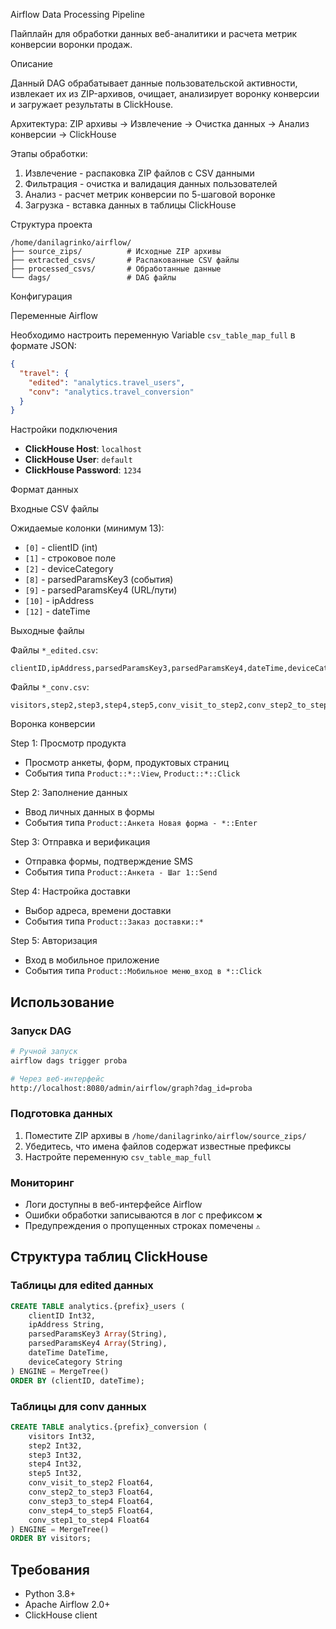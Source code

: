 Airflow Data Processing Pipeline

Пайплайн для обработки данных веб-аналитики и расчета метрик конверсии воронки продаж.

Описание

Данный DAG обрабатывает данные пользовательской активности, извлекает их из ZIP-архивов, очищает, анализирует воронку конверсии и загружает результаты в ClickHouse.

Архитектура:
ZIP архивы → Извлечение → Очистка данных → Анализ конверсии → ClickHouse

Этапы обработки:

1. Извлечение - распаковка ZIP файлов с CSV данными
2. Фильтрация - очистка и валидация данных пользователей
3. Анализ - расчет метрик конверсии по 5-шаговой воронке
4. Загрузка - вставка данных в таблицы ClickHouse

Структура проекта

```
/home/danilagrinko/airflow/
├── source_zips/          # Исходные ZIP архивы
├── extracted_csvs/       # Распакованные CSV файлы
├── processed_csvs/       # Обработанные данные
└── dags/                 # DAG файлы
```

Конфигурация

Переменные Airflow

Необходимо настроить переменную Variable `csv_table_map_full` в формате JSON:

```json
{
  "travel": {
    "edited": "analytics.travel_users",
    "conv": "analytics.travel_conversion"
  }
}
```
Настройки подключения

- **ClickHouse Host**: `localhost`
- **ClickHouse User**: `default`
- **ClickHouse Password**: `1234` 

Формат данных

Входные CSV файлы

Ожидаемые колонки (минимум 13):
- `[0]` - clientID (int)
- `[1]` - строковое поле
- `[2]` - deviceCategory
- `[8]` - parsedParamsKey3 (события)
- `[9]` - parsedParamsKey4 (URL/пути)
- `[10]` - ipAddress
- `[12]` - dateTime

Выходные файлы

Файлы `*_edited.csv`:
```csv
clientID,ipAddress,parsedParamsKey3,parsedParamsKey4,dateTime,deviceCategory
```

Файлы `*_conv.csv`:
```csv
visitors,step2,step3,step4,step5,conv_visit_to_step2,conv_step2_to_step3,conv_step3_to_step4,conv_step4_to_step5,conv_step1_to_step4
```

Воронка конверсии

Step 1: Просмотр продукта
- Просмотр анкеты, форм, продуктовых страниц
- События типа `Product::*::View`, `Product::*::Click`

Step 2: Заполнение данных
- Ввод личных данных в формы
- События типа `Product::Анкета Новая форма - *::Enter`

Step 3: Отправка и верификация
- Отправка формы, подтверждение SMS
- События типа `Product::Анкета - Шаг 1::Send`

Step 4: Настройка доставки
- Выбор адреса, времени доставки
- События типа `Product::Заказ доставки::*`

Step 5: Авторизация
- Вход в мобильное приложение
- События типа `Product::Мобильное меню_вход в *::Click`

## Использование

### Запуск DAG

```bash
# Ручной запуск
airflow dags trigger proba

# Через веб-интерфейс
http://localhost:8080/admin/airflow/graph?dag_id=proba
```

### Подготовка данных

1. Поместите ZIP архивы в `/home/danilagrinko/airflow/source_zips/`
2. Убедитесь, что имена файлов содержат известные префиксы
3. Настройте переменную `csv_table_map_full`

### Мониторинг

- Логи доступны в веб-интерфейсе Airflow
- Ошибки обработки записываются в лог с префиксом `❌`
- Предупреждения о пропущенных строках помечены `⚠️`

## Структура таблиц ClickHouse

### Таблицы для edited данных
```sql
CREATE TABLE analytics.{prefix}_users (
    clientID Int32,
    ipAddress String,
    parsedParamsKey3 Array(String),
    parsedParamsKey4 Array(String), 
    dateTime DateTime,
    deviceCategory String
) ENGINE = MergeTree()
ORDER BY (clientID, dateTime);
```

### Таблицы для conv данных
```sql
CREATE TABLE analytics.{prefix}_conversion (
    visitors Int32,
    step2 Int32,
    step3 Int32,
    step4 Int32,
    step5 Int32,
    conv_visit_to_step2 Float64,
    conv_step2_to_step3 Float64,
    conv_step3_to_step4 Float64,
    conv_step4_to_step5 Float64,
    conv_step1_to_step4 Float64
) ENGINE = MergeTree()
ORDER BY visitors;
```


## Требования

- Python 3.8+
- Apache Airflow 2.0+
- ClickHouse client


